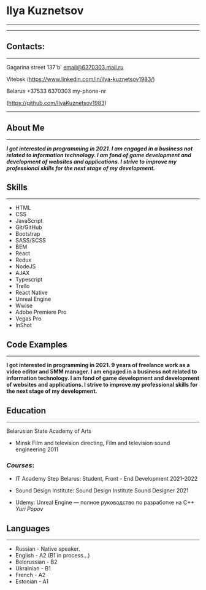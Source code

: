 # Ilya Kuznetsov

----------------
**************************************************************************************


## Contacts:


- - - - - - - - - - - - - - -      - - - - - - - - - - - - - - - - - - - - - - - - - -

Gagarina street 137'b'                email@6370303.mail.ru

Vitebsk                             (https://www.linkedin.com/in/ilya-kuznetsov1983/)

Belarus                              +37533 6370303 my-phone-nr

(https://github.com/IlyaKuznetsov1983)

- - - - - - - - - - - - - - -      - - - - - - - - - - - - - - - - - - - - - - - - - - 


## About Me
- - - - - - - - - - - - - - -      - - - - - - - - - - - - - - - - - - - - - - - - - - 
***I got interested in programming in 2021. I am engaged in a business not related to information technology. I am fond of game development and development of websites and applications. I strive to improve my professional skills for the next stage of my development.***

## Skills
- - - - - - - - - - - - - - -      - - - - - - - - - - - - - - - - - - - - - - - - - - 

* HTML
* CSS 
* JavaScript 
* Git/GitHub
* Bootstrap
* SASS/SCSS
* BEM
* React 
* Redux
* NodeJS
* AJAX 
* Typescript
* Trello
* React Native
* Unreal Engine 
* Wwise
* Adobe Premiere Pro
* Vegas Pro
* InShot


## Code Examples
- - - - - - - - - - - - - - -      - - - - - - - - - - - - - - - - - - - - - - - - - - 
**I got interested in programming in 2021. 9 years of freelance work as a video editor and SMM manager. I am engaged in a business not related to information technology. I am fond of game development and development of websites and applications. I strive to improve my professional skills for the next stage of my development.**


## Education
- - - - - - - - - - - - - - -      - - - - - - - - - - - - - - - - - - - - - - - - - - 
Belarusian State Academy of Arts 
* Minsk Film and television directing,
Film and television sound engineering 2011

### *Courses*: 

* IT Academy Step Belarus:
Student, Front - End Development 2021-2022 


* Sound Design Institute: Sound Design Institute
Sound Designer 2021 

* Udemy: Unreal Engine — полное руководство по разработке на С++ _Yuri Popov_



## Languages
- - - - - - - - - - - - - - -      - - - - - - - - - - - - - - - - - - - - - - - - - - 
* Russian - Native speaker.
* English - A2 (B1 in process…)
* Belorussian - B2
* Ukrainian - B1
* French - A2
* Estonian - A1